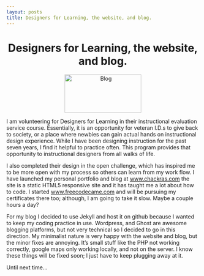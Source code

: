 ```yaml
---
layout: posts
title: Designers for Learning, the website, and blog.
---
```

<center><h1> Designers for Learning, the website, and blog. </h1></center>
<center><img src="https://media.licdn.com/media/p/2/005/0b7/3a7/1814569.png" width="200" height="100" alt="Blog"></center>
<p> </p>


I am volunteering for Designers for Learning in their instructional evaluation service course. Essentially, it is an opportunity for veteran I.D.s to give back to society, or a place where newbies can gain actual hands on instructional design experience. While I have been designing instruction for the past seven years, I find it helpful to practice often. This program provides that opportunity to instructional designers from all walks of life.


I also completed their design in the open challenge, which has inspired me to be more open with my process so others can learn from my work flow. I have launched my personal portfolio and blog at www.chackras.com the site is a static HTML5 responsive site and it has taught me a lot about how to code. I started www.freecodecame.com and will be pursuing my certificates there too; although, I am going to take it slow. Maybe a couple hours a day?


 For my blog I decided to use Jekyll and host it on github because I wanted to keep my coding practice in use. Wordpress, and Ghost are awesome blogging platforms, but not very technical so I decided to go in this direction. My minimalist nature is very happy with the website and blog, but the minor fixes are annoying. It’s small stuff like the PHP not working correctly, google maps only working locally, and not on the server. I know these things will be fixed soon; I just have to keep plugging away at it.


Until next time…  
